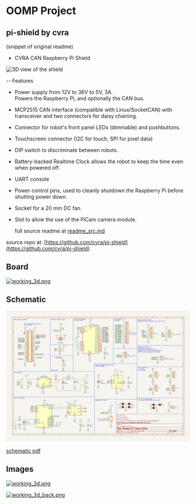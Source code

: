 # OOMP Project  
## pi-shield  by cvra  
  
(snippet of original readme)  
  
- CVRA CAN Raspberry Pi Shield  
  
![3D view of the shield](images/pi-shield.png)  
  
-- Features  
  
* Power supply from 12V to 36V to 5V, 3A.  
    Powers the Raspberry Pi, and optionally the CAN bus.  
* MCP2515 CAN interface (compatible with Linux/SocketCAN) with transceiver and two connectors for daisy chaining.  
* Connector for robot's front panel LEDs (dimmable) and pushbuttons.  
* Touchscreen connector (I2C for touch, SPI for pixel data)  
* DIP switch to discriminate between robots.  
* Battery-backed Realtime Clock allows the robot to keep the time even when powered off.  
* UART console  
* Power control pins, used to cleanly shutdown the Raspberry Pi before shutting power down.  
* Socket for a 20 mm DC fan.  
* Slot to allow the use of the PiCam camera module.  
  
  full source readme at [readme_src.md](readme_src.md)  
  
source repo at: [https://github.com/cvra/pi-shield](https://github.com/cvra/pi-shield)  
## Board  
  
[![working_3d.png](working_3d_600.png)](working_3d.png)  
## Schematic  
  
[![working_schematic.png](working_schematic_600.png)](working_schematic.png)  
  
[schematic pdf](working_schematic.pdf)  
## Images  
  
[![working_3d.png](working_3d_140.png)](working_3d.png)  
  
[![working_3d_back.png](working_3d_back_140.png)](working_3d_back.png)  
